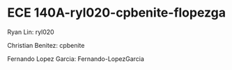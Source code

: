 # ECE 140A-ryl020-cpbenite-flopezga

Ryan Lin: ryl020

Christian Benitez: cpbenite

Fernando Lopez Garcia: Fernando-LopezGarcia
